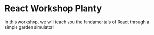 # React Workshop Planty

In this workshop, we will teach you the fundamentals of React through a simple garden simulator!
